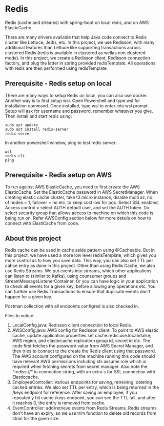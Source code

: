 # Redis
Redis (cache and streams) with spring-boot on local redis, and on AWS ElasticCache. 

There are many drivers available that help Java code connect to Redis cluster like Lettuce, Jedis, etc. 
In this project, we use Redisson, with many additional features than Lettuce like supporting transactions
across clustered Redis (redis is available in clustered as wellas non clustered mode).
In this project, we create a Redisson client, Redisson connection factory, and plug the latter in spring provided redisTemplate.
All operations with redis are then performed using redisTemplate.

## Prerequisite - Redis setup on local
There are many ways to setup Redis on local, you can also use docker. Another way is to first setup wsl.
Open Powershell and type wsl for installation command. 
Once installed, type wsl to enter into wsl prompt. Setup will ask for username and password, remember whatever you give.
Then install and start redis using: 
```
sudo apt update
sudo apt install redis-server
redis-server
```
In another powershell window, ping to test redis server:
```
wsl
redis-cli
ping
```

## Prerequisite - Redis setup on AWS
To run against AWS ElasticCache, you need to first create the AWS ElasticCache.
Set the ElasticCache password in AWS SecretManager.
When creating elastic cache cluster, take t3.micro instance, disable multi az, 
no. of nodes = 1, failover = no etc. to keep cost low for poc.
Select SSL enabled.
Access control = select AUTH default user, and set the AUTH token.
Do select security group that allows access to machine on which this code is being run on.
Refer AWSConfig section below for more details on how to connect with ElastiCache from code.

## About this project
Redis cache can be used in cache aside pattern using @Cacheable.
But in this project, we have used a more low level redisTemplate, which gives you more control as to how you save data.
This way, you can also set TTL per cahce entry as done in this project.
Other than using Redis Cache, we also use Redis Streams.
We put events into streams, which other applications can listen to (similar to Kafka), using counsumer groups and StreamMessageListenerContainer.
Or you can have logic in your application to check all events for a given key, 
before allowing any operations etc.
You can further use Redis Transactions to ensure that duplicate events don't happen for a given key.

Postman collection with all endpoints configred is also checked in.

Files to notice:
1. LocalConfig.java: Redisson client connection to local Redis.
2. AWSConfig.java: AWS config for Redisson client. 
   To point to AWS elastic cache, update application.properties 
   set cache.redis.use.local=false, AWS region, and elasticcache replication group id, secret id etc.
   The code first fetches the password value from AWS Secret Manager, 
   and then tries to connect to the create the Redis client using that password.
   The AWS account configured on the machine running this code should have relevant AWS permissions 
   including sts assume role which is required when fetching secrets from secret manager.
   Also note the "rediss://" in connection string, with an extra s for SSL connection with Elasticcache.
3. EmployeeController: Various endpoints for saving, retreiving, deleting cached entries. 
   We also set TTL per entry, which is being returned in the /keys endpoint for reference.
   After saving an employee, if you repeatedly hit cache /keys endpoint, you can see the TTL fall, 
   and after it reaches 0, the entry is removed from cache.
4. EventController: add/retrieve events from Redis Streams. 
   Redis streams don't have an expiry, 
   so we use trim function to delete old records from strim for the given size.

   

